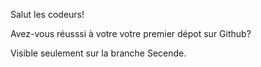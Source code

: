Salut les codeurs!

Avez-vous réusssi à votre votre premier dépot sur Github?

Visible seulement sur la branche Secende.
